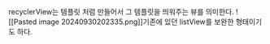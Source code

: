 recyclerView는 템플릿 처럼 만들어서 그 템플릿을 띄워주는 뷰를 의미한다. 
![[Pasted image 20240930202335.png]]기존에 있던 listView를 보완한 형태이기도 하다.
